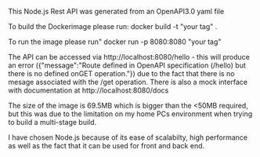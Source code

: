 This Node.js Rest API was generated from an OpenAPI3.0 yaml file

To build the Dockerimage please run:
docker build -t "your tag" .
  
  To run the image please run"
  docker run -p 8080:8080 "your tag"
  
 The API can be accessed via http://localhost:8080/hello  - this will produce an error ({"message":"Route defined in OpenAPI specification (/hello) but there is no defined onGET operation."}) due to the fact that there is no mesage associated with the /get operation.  There is also a mock interface with documentation at http://localhost:8080/docs 
 
 The size of the image is 69.5MB which is bigger than the <50MB required, but this was due to the limitation on my home PCs environment when trying to build a multi-stage build. 
 
 I have chosen Node.js because of its ease of scalabilty, high performance as well as the fact that it can be used for front and back end. 
